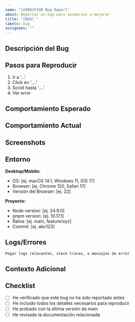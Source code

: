 ```yaml
---
name: "\U0001F41B Bug Report"
about: Reportar un bug para ayudarnos a mejorar
title: "[BUG] "
labels: bug
assignees: ""
---
```


## Descripción del Bug

<!-- Una descripción clara y concisa del problema -->

## Pasos para Reproducir

1. Ir a '...'
2. Click en '....'
3. Scroll hasta '....'
4. Ver error

## Comportamiento Esperado

<!-- Qué esperabas que sucediera -->

## Comportamiento Actual

<!-- Qué está sucediendo actualmente -->

## Screenshots

<!-- Si aplica, agregar screenshots para explicar el problema -->

## Entorno

**Desktop/Mobile:**

- OS: [ej. macOS 14.1, Windows 11, iOS 17]
- Browser: [ej. Chrome 120, Safari 17]
- Versión del Browser: [ej. 22]

**Proyecto:**

- Node version: [ej. 24.9.0]
- pnpm version: [ej. 10.17.1]
- Rama: [ej. main, feature/xyz]
- Commit: [ej. abc123]

## Logs/Errores

```
Pegar logs relevantes, stack traces, o mensajes de error
```

## Contexto Adicional

<!-- Cualquier otra información relevante sobre el problema -->

## Checklist

- [ ] He verificado que este bug no ha sido reportado antes
- [ ] He incluido todos los detalles necesarios para reproducir
- [ ] He probado con la última versión de main
- [ ] He revisado la documentación relacionada
